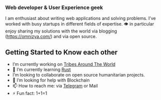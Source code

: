 ### Web developer & User Experience geek
I am enthusiast about writing web applications and solving problems. I’ve worked with busy startups in different fields of expertise. :eye: in particular enjoy sharing my solutions with the world via blogging (https://omnizya.com/) and via open source.

## Getting Started to Know each other
- I’m currently working on [Tribes Around The World](https://tribesaround.com)
- 🌱 I’m currently learning [Rust](https://www.rust-lang.org)
- I’m looking to collaborate on open source humanitarian projects.
- 🤔 I’m looking for help with Blockchain
- 📫 How to reach me: via [Telegram](https://t.me/AndiroDM) or Mail
- ⚡ Fun fact: 1+1=1
